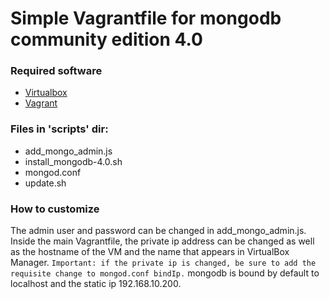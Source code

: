 # Simple Vagrantfile for mongodb community edition 4.0

### Required software

- [Virtualbox](https://www.virtualbox.org/)
- [Vagrant](https://www.vagrantup.com/)

### Files in 'scripts' dir:
- add_mongo_admin.js
- install_mongodb-4.0.sh
- mongod.conf
- update.sh

### How to customize
The admin user and password can be changed in add_mongo_admin.js.  Inside the main Vagrantfile, the private ip address can be changed as well as the hostname of the VM and the name that appears in VirtualBox Manager. `Important: if the private ip is changed, be sure to add the requisite change to mongod.conf bindIp.` mongodb is bound by default to localhost and the static ip 192.168.10.200.
